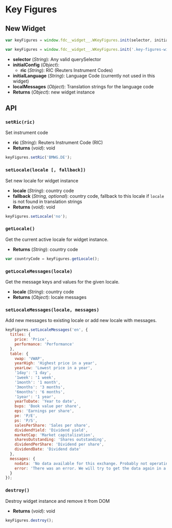 # Key Figures

## New Widget

```js
var keyFigures = window.fdc__widget__.WKeyFigures.init(selector, initialConfig, initialLanguage, localeMessages);

var keyFigures = window.fdc__widget__.WKeyFigures.init('.key-figures-widget' /* optional parameters */);
```

- **selector** (_String_): Any valid querySelector
- **initialConfig** (_Object_):
  - **ric** (_String_): RIC (Reuters Instrument Codes)
- **initialLanguage** (_String_): Language Code (currently not used in this widget)
- **localMessages** (_Object_): Translation strings for the language code
- **Returns** (_Object_): new widget instance

## API

### `setRic(ric)`

Set instrument code

- **ric** (_String_): Reuters Instrument Code (RIC)
- **Returns** (_void_): void

```js
keyFigures.setRic('BMWG.DE');
```

### `setLocale(locale [, fallback])`

Set new locale for widget instance

- **locale** (_String_): country code
- **fallback** (_String, optional_): country code, fallback to this locale if `locale` is not found in translation strings
- **Returns** (_void_): void

```js
keyFigures.setLocale('no');
```

### `getLocale()`

Get the current active locale for widget instance.

- **Returns** (_String_): country code

```js
var countryCode = keyFigures.getLocale();
```

### `getLocaleMessages(locale)`

Get the message keys and values for the given locale.

- **locale** (_String_): country code
- **Returns** (_Object_): locale messages

### `setLocaleMessages(locale, messages)`

Add new messages to existing locale or add new locale with messages.

```js
keyFigures.setLocaleMessages('en', {
  titles: {
    price: 'Price',
    performance: 'Performance'
  },
  table: {
    vwap: 'VWAP',
    yearHigh: 'Highest price in a year',
    yearLow: 'Lowest price in a year',
    '1day': '1 day',
    '1week': '1 week',
    '1month': '1 month',
    '3months': '3 months',
    '6months': '6 months',
    '1year': '1 year',
    yearToDate: 'Year to date',
    bvps: 'Book value per share',
    eps: 'Earnings per share',
    pe: 'P/E',
    ps: 'P/S',
    salesPerShare: 'Sales per share',
    dividendYield: 'Dividend yield',
    marketCap: 'Market capitalization',
    sharesOutstanding: 'Shares outstanding',
    dividendPerShare: 'Dividend per share',
    dividendDate: 'Dividend date'
  },
  messages: {
    nodata: 'No data available for this exchange. Probably not operating at this time.',
    error: 'There was an error. We will try to get the data again in a few moments...'
  }
});
```

### `destroy()`

Destroy widget instance and remove it from DOM

- **Returns** (_void_): void

```js
keyFigures.destroy();
```
